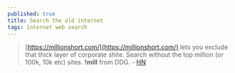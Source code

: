```yaml
---
published: true
title: Search the old internet
tags: internet web search
---
```

> [https://millionshort.com/](https://millionshort.com/) lets you exclude that thick layer of corporate shite. Search without the top million (or 100k, 10k etc) sites. __!mill__ from DDG. - [HN](https://news.ycombinator.com/item?id=21404005)

